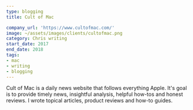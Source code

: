 ```yaml
---
type: blogging
title: Cult of Mac

company_url: 'https://www.cultofmac.com/'
image: ~/assets/images/clients/cultofmac.png
category: Chris writing
start_date: 2017
end_date: 2018
tags:
- mac
- writing
- blogging
---
```


Cult of Mac is a daily news website that follows everything Apple. It's goal is to provide timely news, insightful analysis, helpful how-tos and honest reviews. I wrote topical articles, product reviews and how-to guides.
